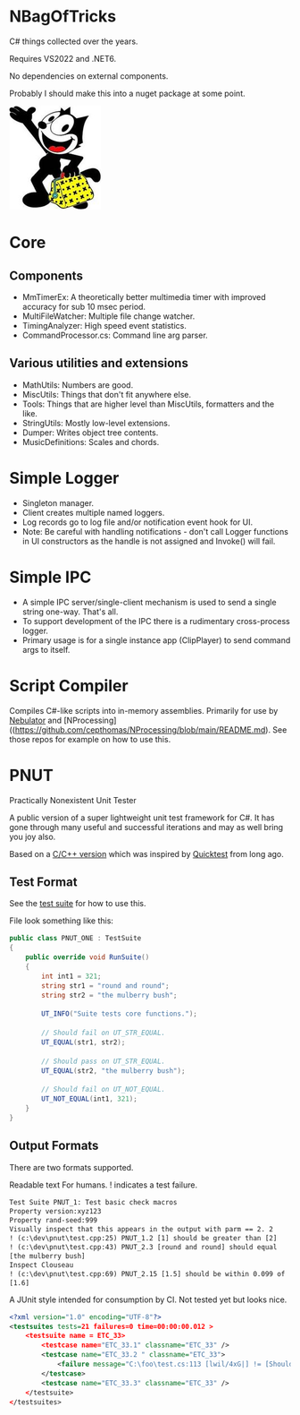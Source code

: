 # NBagOfTricks
C# things collected over the years.

Requires VS2022 and .NET6.

No dependencies on external components.

Probably I should make this into a nuget package at some point.

![logo](felix.jpg)

# Core

## Components
- MmTimerEx: A theoretically better multimedia timer with improved accuracy for sub 10 msec period.
- MultiFileWatcher: Multiple file change watcher.
- TimingAnalyzer: High speed event statistics.
- CommandProcessor.cs: Command line arg parser.

## Various utilities and extensions
- MathUtils: Numbers are good.
- MiscUtils: Things that don't fit anywhere else.
- Tools: Things that are higher level than MiscUtils, formatters and the like.
- StringUtils: Mostly low-level extensions.
- Dumper: Writes object tree contents.
- MusicDefinitions: Scales and chords.

# Simple Logger
- Singleton manager.
- Client creates multiple named loggers.
- Log records go to log file and/or notification event hook for UI.
- Note: Be careful with handling notifications - don't call Logger functions in UI constructors as the handle is not assigned
   and Invoke() will fail.

# Simple IPC
- A simple IPC server/single-client mechanism is used to send a single string one-way. That's all.
- To support development of the IPC there is a rudimentary cross-process logger.
- Primary usage is for a single instance app (ClipPlayer) to send command args to itself.

# Script Compiler
Compiles C#-like scripts into in-memory assemblies. Primarily for use by [Nebulator](https://github.com/cepthomas/Nebulator/blob/main/README.md)
and [NProcessing]((https://github.com/cepthomas/NProcessing/blob/main/README.md). See those repos for example on how to use this.

# PNUT
Practically Nonexistent Unit Tester

A public version of a super lightweight unit test framework for C#. It has gone through many 
useful and successful iterations and may as well bring you joy also.

Based on a [C/C++ version](https://github.com/cepthomas/c-bag-of-tricks/blob/main/README.md) which was
inspired by [Quicktest](http://quicktest.sourceforge.net/) from long ago.

## Test Format
See the [test suite](https://github.com/cepthomas/NBagOfTricks/blob/master/Test/Test_PNUT.cs) for how to use this.

File look something like this:
```c#
public class PNUT_ONE : TestSuite
{
    public override void RunSuite()
    {
        int int1 = 321;
        string str1 = "round and round";
        string str2 = "the mulberry bush";

        UT_INFO("Suite tests core functions.");

        // Should fail on UT_STR_EQUAL.
        UT_EQUAL(str1, str2);

        // Should pass on UT_STR_EQUAL.
        UT_EQUAL(str2, "the mulberry bush");

        // Should fail on UT_NOT_EQUAL.
        UT_NOT_EQUAL(int1, 321);
    }
}
```

## Output Formats
There are two formats supported.

Readable text For humans. ! indicates a test failure.
```
Test Suite PNUT_1: Test basic check macros
Property version:xyz123
Property rand-seed:999
Visually inspect that this appears in the output with parm == 2. 2
! (c:\dev\pnut\test.cpp:25) PNUT_1.2 [1] should be greater than [2]
! (c:\dev\pnut\test.cpp:43) PNUT_2.3 [round and round] should equal [the mulberry bush]
Inspect Clouseau
! (c:\dev\pnut\test.cpp:69) PNUT_2.15 [1.5] should be within 0.099 of [1.6]
```

A JUnit style intended for consumption by CI. Not tested yet but looks nice.
```xml
<?xml version="1.0" encoding="UTF-8"?>
<testsuites tests=21 failures=0 time=00:00:00.012 >
    <testsuite name = ETC_33>
        <testcase name="ETC_33.1" classname="ETC_33" />
        <testcase name="ETC_33.2 " classname="ETC_33">
            <failure message="C:\foo\test.cs:113 [lwil/4xG|] != [Should fail]"></failure>
        </testcase>
        <testcase name="ETC_33.3" classname="ETC_33" />
    </testsuite>
</testsuites>
```
